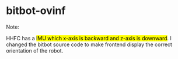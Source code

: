 # bitbot-ovinf

Note:

HHFC has a <mark>IMU which x-axis is backward and z-axis is downward</mark>. I changed the bitbot source code to make frontend display the correct orientation of the robot.

